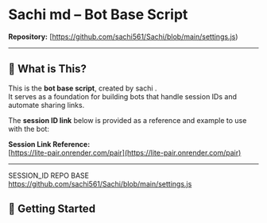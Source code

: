 # Sachi md – Bot Base Script

**Repository:** [https://github.com/sachi561/Sachi/blob/main/settings.js)

---

## 🤖 What is This?

This is the **bot base script**, created by sachi .  
It serves as a foundation for building bots that handle session IDs and automate sharing links.

The **session ID link** below is provided as a reference and example to use with the bot:

**Session Link Reference:**  
[https://lite-pair.onrender.com/pair](https://lite-pair.onrender.com/pair)

---

SESSION_ID REPO BASE
https://github.com/sachi561/Sachi/blob/main/settings.js

## 🚀 Getting Started


